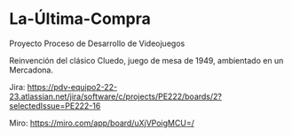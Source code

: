 # La-Última-Compra
Proyecto Proceso de Desarrollo de Videojuegos

Reinvención del clásico Cluedo, juego de mesa de 1949, ambientado en un Mercadona.

Jira: https://pdv-equipo2-22-23.atlassian.net/jira/software/c/projects/PE222/boards/2?selectedIssue=PE222-16

Miro: https://miro.com/app/board/uXjVPoigMCU=/
